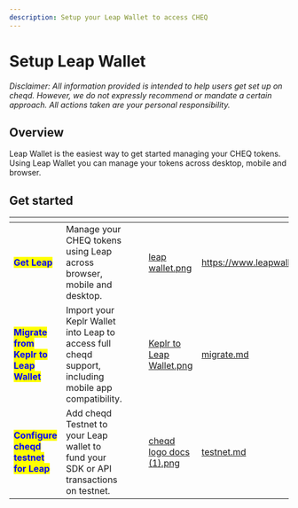 ```yaml
---
description: Setup your Leap Wallet to access CHEQ
---
```


# Setup Leap Wallet

_Disclaimer: All information provided is intended to help users get set up on cheqd. However, we do not expressly recommend or mandate a certain approach. All actions taken are your personal responsibility._

## Overview

Leap Wallet is the easiest way to get started managing your CHEQ tokens. Using Leap Wallet you can manage your tokens across desktop, mobile and browser.

## Get started

<table data-card-size="large" data-view="cards"><thead><tr><th></th><th></th><th data-type="content-ref"></th><th data-type="files"></th><th data-hidden data-card-cover data-type="files"></th><th data-hidden data-card-target data-type="content-ref"></th></tr></thead><tbody><tr><td><mark style="color:blue;"><strong>Get Leap</strong></mark></td><td>Manage your CHEQ tokens using Leap across browser, mobile and desktop.</td><td></td><td></td><td><a href="../../../.gitbook/assets/leap wallet.png">leap wallet.png</a></td><td><a href="https://www.leapwallet.io/download">https://www.leapwallet.io/download</a></td></tr><tr><td><mark style="color:blue;"><strong>Migrate from Keplr to Leap Wallet</strong></mark></td><td>Import your Keplr Wallet into Leap to access full cheqd support, including mobile app compatibility.</td><td></td><td></td><td><a href="../../../.gitbook/assets/Keplr to Leap Wallet.png">Keplr to Leap Wallet.png</a></td><td><a href="../migrate.md">migrate.md</a></td></tr><tr><td><mark style="color:blue;"><strong>Configure cheqd testnet for Leap</strong></mark></td><td>Add cheqd Testnet to your Leap wallet to fund your SDK or API transactions on testnet.</td><td></td><td></td><td><a href="../../../.gitbook/assets/cheqd logo docs (1).png">cheqd logo docs (1).png</a></td><td><a href="testnet.md">testnet.md</a></td></tr></tbody></table>
